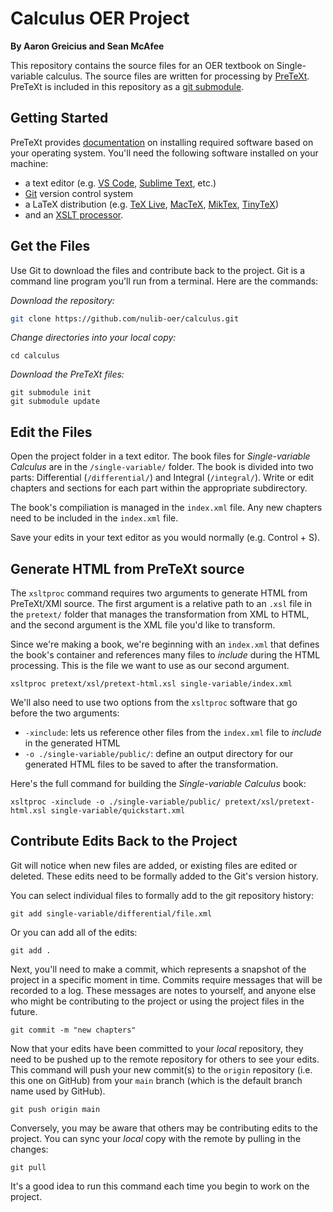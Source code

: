 # Calculus OER Project

**By Aaron Greicius and Sean McAfee**

This repository contains the source files for an OER textbook on Single-variable calculus. The source files are written for processing by [PreTeXt](https://pretextbook.org/). PreTeXt is included in this repository as a [git submodule](https://www.atlassian.com/git/tutorials/git-submodule). 

## Getting Started

PreTeXt provides [documentation](https://pretextbook.org/documentation.html) on installing required software based on your operating system. You'll need the following software installed on your machine:

- a text editor (e.g. [VS Code](https://code.visualstudio.com/), [Sublime Text](https://www.sublimetext.com/), etc.)
- [Git](https://git-scm.com/) version control system
- a LaTeX distribution (e.g. [TeX Live](https://www.tug.org/texlive/), [MacTeX](https://www.tug.org/mactex/), [MikTex](https://miktex.org/), [TinyTeX](https://yihui.org/tinytex/))
- and an [XSLT processor](http://www.xmlsoft.org/xslt/xsltproc.html).

## Get the Files

Use Git to download the files and contribute back to the project. Git is a command line program you'll run from a terminal. Here are the commands: 

_Download the repository:_

```sh
git clone https://github.com/nulib-oer/calculus.git
```

_Change directories into your local copy:_

```
cd calculus
```

_Download the PreTeXt files:_

```
git submodule init
git submodule update
```

## Edit the Files

Open the project folder in a text editor. The book files for _Single-variable Calculus_ are in the `/single-variable/` folder. The book is divided into two parts: Differential (`/differential/`) and Integral (`/integral/`). Write or edit chapters and sections for each part within the appropriate subdirectory. 

The book's compiliation is managed in the `index.xml` file. Any new chapters need to be included in the `index.xml` file. 

Save your edits in your text editor as you would normally (e.g. Control + S).

## Generate HTML from PreTeXt source

The `xsltproc` command requires two arguments to generate HTML from PreTeXt/XMl source. The first argument is a relative path to an `.xsl` file in the `pretext/` folder that manages the transformation from XML to HTML, and the second argument is the XML file you'd like to transform. 

Since we're making a book, we're beginning with an `index.xml` that defines the book's container and references many files to _include_ during the HTML processing. This is the file we want to use as our second argument.

```
xsltproc pretext/xsl/pretext-html.xsl single-variable/index.xml
```

We'll also need to use two options from the `xsltproc` software that go before the two arguments:

- `-xinclude`: lets us reference other files from the `index.xml` file to _include_ in the generated HTML
- `-o ./single-variable/public/`: define an output directory for our generated HTML files to be saved to after the transformation. 

Here's the full command for building the _Single-variable Calculus_ book:

```
xsltproc -xinclude -o ./single-variable/public/ pretext/xsl/pretext-html.xsl single-variable/quickstart.xml
```

## Contribute Edits Back to the Project

Git will notice when new files are added, or existing files are edited or deleted. These edits need to be formally added to the Git's version history. 

You can select individual files to formally add to the git repository history:

```
git add single-variable/differential/file.xml
```

Or you can add all of the edits:

```
git add .
```

Next, you'll need to make a commit, which represents a snapshot of the project in a specific moment in time. Commits require messages that will be recorded to a log. These messages are notes to yourself, and anyone else who might be contributing to the project or using the project files in the future.

```
git commit -m "new chapters"
```

Now that your edits have been committed to your _local_ repository, they need to be pushed up to the remote repository for others to see your edits. This command will push your new commit(s) to the `origin` repository (i.e. this one on GitHub) from your `main` branch (which is the default branch name used by GitHub).

```
git push origin main
```

Conversely, you may be aware that others may be contributing edits to the project. You can sync your _local_ copy with the remote by pulling in the changes:

```
git pull
```

It's a good idea to run this command each time you begin to work on the project.